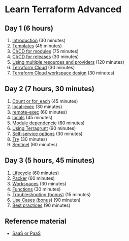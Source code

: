 # Learn Terraform Advanced

## Day 1 (6 hours)

1. [Introduction](introduction) (30 minutes)
2. [Templates](templates.md) (45 minutes)
3. [CI/CD for modules](cicd-for-modules.md) (75 minutes)
4. [CI/CD for releases](cicd-for-releases.md) (30 minutes)
5. [Using multiple resources and providers](multiple-resources.md) (120 minutes)
6. [Terraform Cloud](terraform-cloud.md) (30 minutes)
7. [Terraform Cloud workspace design](terraform-cloud-workspace-design) (30 minutes)

## Day 2 (7 hours, 30 minutes)

1. [Count or for_each](count_or_for_each.md) (45 minutes)
2. [local-exec](local-exec.md) (30 minutes)
3. [remote-exec](remote-exec.md) (60 minutes)
4. [locals](local-values.md) (45 minutes)
5. [Module dependencie](create-module-dependenncies.md) (60 minutes)
6. [Using Terragrunt](terragrunt.md) (90 minutes)
7. [Self-service options](self-service.md) (30 minutes)
8. [Try](try-something.md) (30 minutes)
9. [Sentinel](sentinel.md) (60 minutes)

## Day 3 (5 hours, 45 minutes)

1. [Lifecycle](lifecycle.md) (60 minutes)
2. [Packer](packer.md) (60 minutes)
3. [Workspaces](workspaces.md) (30 minutes)
4. [Functions](functions.md) (30 minutes)
5. [Troubleshooting (bonus)](troubleshooting.md) (15 minutes)
6. [Use Cases (bonus)](../BASIC/use-cases.md) (90 minuten)
7. [Best practices](best-practices.md) (90 minutes)

## Reference material

- [SaaS or PaaS](saas-or-paas.md)
